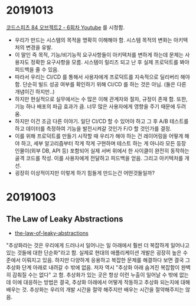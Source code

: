 # 20191013
[코드스피츠 84 오브젝트2 - 6회차 Youtube](https://youtu.be/biJS1Ze8UMw) 를 시청함.
- 우리가 만드는 시스템의 목적을 명확히 이해해야 함. 시스템 목적의 변화는 아키텍처의 변경을 유발.
- 이 말인 즉 목적, 기능/비기능적 요구사항들이 아키텍처를 변하게 하는데 문제는 사용자도 정확한 요구사항을 모름. 시스템이 릴리즈 되고 난 후 실제 프로덕트를 봐야 피드백을 줄 수 있음.
- 따라서 우리는 CI/CD 를 통해서 사용자에게 프로덕트를 지속적으로 딜리버리 해야 함. 단순히 빌드 성공 여부를 확인하기 위해 CI/CD 를 하는 것은 아님. (둘은 다른 개념이긴 하지만..)
- 하지만 현실적으로 실무에서는 수 많은 이해 관계자와 절차, 규정이 존재 함. 또한, 기능 하나 배포의 파급 효과가 큼. 너무 많은 사용자에게 영향을 주기 때문에 두려움.
- 하지만 이건 조금 다른 이야기. 일단 CI/CD 할 수 있어야 하고 그 후 A/B 테스트를 하고 데이터를 측정하여 기능을 발전시켜갈 것인가 F/O 할 것인가를 결정.
- 이를 위해 프로덕트를 만들기 시작할 때 우리가 해야 하는 건 레이어링을 어떻게 해야 하고, 세부 알고리즘부터 작게 작게 구현하며 테스트 하는 게 아니라 모든 등장 인물이(외부 DB, API 등)  포함되어 실제 서버 위에서 한 사이클이 완전히 동작하는 골격 코드를 작성. 이를 사용자에게 전달하고 피드백을 얻음. 그리고 아키텍처를 개선.
- 굉장히 이상적이지만 이렇게 하기 힘들게 만드는건 어떤것들일까?


# 20191003
## The Law of Leaky Abstractions
- [the-law-of-leaky-abstractions](https://www.joelonsoftware.com/2002/11/11/the-law-of-leaky-abstractions)

"추상화라는 것은 우리에게 드러나서 일어나는 일 아래에서 훨씬 더 복잡하게 일어나고 있는 것들에 대한 단순화"라고 함. 실제로 현대의 애플리케이션 개발은 굉장히 높은 수준에서 이뤄지고 있음. 하지만 다양하게 응용하고 복잡한 문제를 해결하다 보면 결국 그 추상화 단계 아래로 내려갈 수 밖에 없음. 저자 역시 "추상화 아래 숨겨진 복잡함이 완벽히 감춰질 수는 없다" 고 함.
추상화가 있는 곳은 항상 이런 누출이 일어날 수 밖에 없는데 이에 대응하는 방법은 결국, 추상화 아래에서 어떻게 작동하고 추상화 되는지에 대해 배우는 것. 추상화는 우리의 개발 시간을 절약 해주지만 배우는 시간을 절약해주지는 않음.

